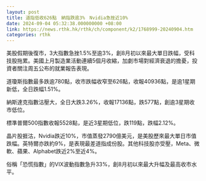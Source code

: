 ```yaml
---
layout: post
title: 道指低收626點　納指跌逾3%　Nvidia急挫近10%
date: 2024-09-04 05:32:38.000000000 +08:00
link: https://news.rthk.hk/rthk/ch/component/k2/1768999-20240904.htm
categories: rthk
---
```


美股假期後復市，3大指數急挫1.5%至逾3%，創8月初以來最大單日跌幅，受科技股拖累。美國上月製造業活動連續5個月收縮，加劇市場對經濟衰退的擔憂，投資者關注周五公布的就業報告表現。

道瓊斯指數最多跌逾780點，收市跌幅收窄至626點，收報40936點，是逾1星期新低，全日跌幅1.51%。

納斯達克指數沽壓大，全日大跌3.26%，收報17136點，跌577點，創逾3星期收市低位。

標準普爾500指數收報5528點，是近3星期低位，跌119點，跌幅2.12%。

晶片股捱沽，Nvidia跌近10%，市值蒸發2790億美元，是美股歷來最大單日市值跌幅。英特爾亦跌約9%，是表現最差道指成份股。其他科技股亦受壓，Meta、微軟、蘋果、Alphabet跌近2%至近4%。

俗稱「恐慌指數」的VIX波動指數急升33%，創8月初以來最大升幅及最高收市水平。
